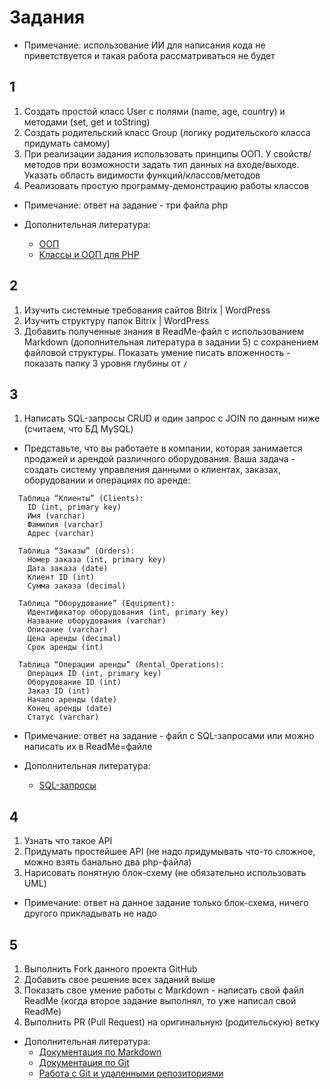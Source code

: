 # Задания
- Примечание: использование ИИ для написания кода не приветствуется и такая работа рассматриваться не будет

## 1
1. Создать простой класс User с полями (name, age, country) и методами (set, get и toString)
2. Создать родительский класс Group (логику родительского класса придумать самому)
3. При реализации задания использовать принципы ООП. У свойств/методов при возможности задать тип данных на входе/выходе. Указать область видимости функций/классов/методов
4. Реализовать простую программу-демонстрацию работы классов

- Примечание: ответ на задание - три файла php

- Дополнительная литература:
  - [ООП](https://practicum.yandex.ru/blog/obektno-orientirovannoe-programmirovanie/)
  - [Классы и ООП для PHP](https://metanit.com/php/tutorial/6.1.php)

## 2
1. Изучить системные требования сайтов Bitrix | WordPress
2. Изучить структуру папок Bitrix | WordPress
3. Добавить полученные знания в ReadMe-файл с использованием Markdown (дополнительная литература в задании 5) с сохранением файловой структуры. Показать умение писать вложенность - показать папку 3 уровня глубины от `/`

## 3
1. Написать SQL-запросы CRUD и один запрос с JOIN по данным ниже (считаем, что БД MySQL)
- Представьте, что вы работаете в компании, которая занимается продажей и арендой различного оборудования. Ваша задача - создать систему управления данными о клиентах, заказах, оборудовании и операциях по аренде:
```
  Таблица “Клиенты” (Clients):
    ID (int, primary key)
    Имя (varchar)
    Фамилия (varchar)
    Адрес (varchar)
```
```  
  Таблица “Заказы” (Orders):
    Номер заказа (int, primary key)
    Дата заказа (date)
    Клиент ID (int)
    Сумма заказа (decimal)
```
```
  Таблица “Оборудование” (Equipment):
    Идентификатор оборудования (int, primary key)
    Название оборудования (varchar)
    Описание (varchar)
    Цена аренды (decimal)
    Срок аренды (int)
```
```
  Таблица “Операции аренды” (Rental_Operations):
    Операция ID (int, primary key)
    Оборудование ID (int)
    Заказ ID (int)
    Начало аренды (date)
    Конец аренды (date)
    Статус (varchar)
```

- Примечание: ответ на задание - файл с SQL-запросами или можно написать их в ReadMe=файле

- Дополнительная литература:
  - [SQL-запросы](https://htmlacademy.ru/blog/php/sql)

## 4
1. Узнать что такое API 
2. Придумать простейшее API (не надо придумывать что-то сложное, можно взять банально два php-файла)
3. Нарисовать понятную блок-схему (не обязательно использовать UML) 
- Примечание: ответ на данное задание только блок-схема, ничего другого прикладывать не надо

## 5
1. Выполнить Fork данного проекта GitHub
2. Добавить свое решение всех заданий выше
3. Показать свое умение работы с Markdown - написать свой файл ReadMe (когда второе задание выполнял, то уже написал свой ReadMe)
4. Выполнить PR (Pull Request) на оригинальную (родительскую) ветку

- Дополнительная литература:
  - [Документация по Markdown](https://github.com/MaximalZL/edu_git)
  - [Документация по Git](https://proglib.io/p/git-for-half-an-hour)
  - [Работа с Git и удаленными репозиториями](https://habr.com/ru/companies/yandex_praktikum/articles/700708/)
